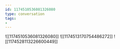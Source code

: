 ```yaml
---
id: 1174510536081326080
type: conversation
tags:
- 
---
```

![[1174510536081326080]]
![[1174513170754486272]]
![[1174528113226600449]]

